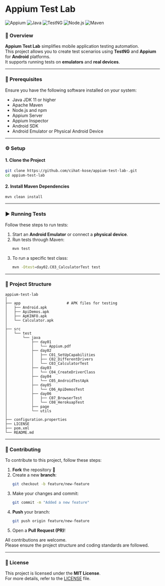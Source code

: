 
# Appium Test Lab

![Appium](https://img.shields.io/badge/Appium-6DB33F?style=for-the-badge&logo=appium&logoColor=white)
![Java](https://img.shields.io/badge/Java-ED8B00?style=for-the-badge&logo=java&logoColor=white)
![TestNG](https://img.shields.io/badge/TestNG-FF7300?style=for-the-badge&logo=testng&logoColor=white)
![Node.js](https://img.shields.io/badge/Node.js-43853D?style=for-the-badge&logo=node.js&logoColor=white)
![Maven](https://img.shields.io/badge/Maven-C71A36?style=for-the-badge&logo=apache-maven&logoColor=white)

### 🚀 Overview
**Appium Test Lab** simplifies mobile application testing automation.  
This project allows you to create test scenarios using **TestNG** and **Appium** for **Android** platforms.  
It supports running tests on **emulators** and **real devices**.

---

### 🔧 Prerequisites
Ensure you have the following software installed on your system:

- Java JDK 11 or higher  
- Apache Maven  
- Node.js and npm  
- Appium Server  
- Appium Inspector  
- Android SDK  
- Android Emulator or Physical Android Device  

---

### ⚙️ Setup
#### 1. Clone the Project
```bash
git clone https://github.com/cihat-kose/appium-test-lab-.git
cd appium-test-lab
```

#### 2. Install Maven Dependencies
```bash
mvn clean install
```

---

### ▶️ Running Tests
Follow these steps to run tests:

1. Start an **Android Emulator** or connect a **physical device**.  
2. Run tests through Maven:  
   ```bash
   mvn test
   ```
3. To run a specific test class:  
   ```bash
   mvn -Dtest=day02.C03_CalculatorTest test
   ```

---

### 📁 Project Structure
```plaintext
appium-test-lab
│
├── app                     # APK files for testing
│   ├── Android.apk
│   ├── ApiDemos.apk
│   ├── ApKINFO.apk
│   └── Calculator.apk
│
├── src
│   └── test
│       └── java
│           ├── day01
│           │   └── Appium.pdf
│           ├── day02
│           │   ├── C01_SetUpCapabilities
│           │   ├── C02_DifferentDrivers
│           │   └── C03_CalculatorTest
│           ├── day03
│           │   └── C04_CreateDriverClass
│           ├── day04
│           │   └── C05_AndroidTestApk
│           ├── day05
│           │   └── C06_ApiDemosTest
│           ├── day06
│           │   ├── C07_BrowserTest
│           │   └── C08_HerokuapTest
│           ├── page
│           └── utils
│
├── configuration.properties
├── LICENSE
├── pom.xml
└── README.md
```

---

### 🤝 Contributing
To contribute to this project, follow these steps:

1. **Fork** the repository 🍴  
2. Create a new **branch**:  
   ```bash
   git checkout -b feature/new-feature
   ```  
3. Make your changes and commit:  
   ```bash
   git commit -m "Added a new feature"
   ```  
4. **Push** your branch:  
   ```bash
   git push origin feature/new-feature
   ```  
5. Open a **Pull Request (PR)**!  

All contributions are welcome.  
Please ensure the project structure and coding standards are followed.  

---

### 📜 License
This project is licensed under the **MIT License**.  
For more details, refer to the [LICENSE](LICENSE) file.
